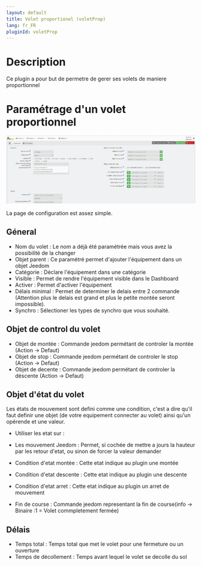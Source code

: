 ```yaml
---
layout: default
title: Volet proportionel (voletProp)
lang: fr_FR
pluginId: voletProp
---
```


Description
===
Ce plugin a pour but de permetre de gerer ses volets de maniere proportionnel

Paramétrage d'un volet proportionnel
===

![introduction01](../images/Configuration.jpg)

La page de configuration est assez simple.

Géneral
---

* Nom du volet : Le nom a déjà été paramétrée mais vous avez la possibilité de la changer
* Objet parent : Ce paramétré permet d'ajouter l'équipement dans un objet Jeedom
* Catégorie : Déclare l'équipement dans une catégorie
* Visible : Permet de rendre l'équipement visible dans le Dashboard
* Activer : Permet d'activer l'équipement
* Délais minimal : Permet de determiner le delais entre 2 commande (Attention plus le delais est grand et plus le petite montée seront impossible).
* Synchro : Sélectioner les types de synchro que vous souhaité.

Objet de control du volet
---

* Objet de montée : Commande jeedom permétant de controler la montée (Action -> Defaut)
* Objet de stop  : Commande jeedom permétant de controler le stop (Action -> Defaut)
* Objet de decente : Commande jeedom permétant de controler la déscente (Action -> Defaut)

Objet d'état du volet
---

Les états de mouvement sont defini comme une condition, c'est a dire qu'il faut definir une objet (de votre equipement connecter au volet) ainsi qu'un opérende et une valeur.
* Utiliser les etat sur : 
 * Les mouvement Jeedom : Permet, si cochée de mettre a jours la hauteur par les retour d'etat, ou sinon de forcer la valeur demander

* Condition d'etat montée : Cette etat indique au plugin une montée
* Condition d'etat descente  : Cette etat indique au plugin une descente
* Condition d'etat arret  : Cette etat indique au plugin un arret de mouvement

* Fin de course  :  Commande jeedom representant la fin de course(info -> Binaire :1 = Volet commpletement fermée)

Délais
---

* Temps total : Temps total que met le volet pour une fermeture ou un ouverture
* Temps de décollement : Temps avant lequel le volet se decolle du sol
